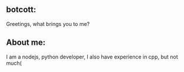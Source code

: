 ## botcott:
Greetings, what brings you to me?
## About me:
I am a nodejs, python developer, I also have experience in cpp, but not much(
